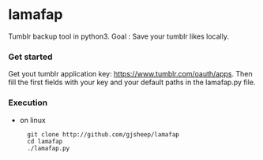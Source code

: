 # lamafap
Tumblr backup tool in python3. Goal : Save your tumblr likes locally.

### Get started

Get yout tumblr application key: https://www.tumblr.com/oauth/apps.
Then fill the first fields with your key and your default paths in the lamafap.py file.

### Execution
* on linux

  ```
    git clone http://github.com/gjsheep/lamafap
    cd lamafap
    ./lamafap.py
  ```
